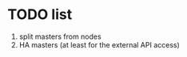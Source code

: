 TODO list
=========

1. split masters from nodes
2. HA masters (at least for the external API access)